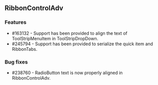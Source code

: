 ## RibbonControlAdv

### Features

* \#163132 - Support has been provided to align the text of ToolStripMenuItem in ToolStripDropDown.
* \#245794 - Support has been provided to serialize the quick item and RibbonTabs.

### Bug fixes

* \#238760 - RadioButton text is now properly aligned in RibbonControlAdv.

